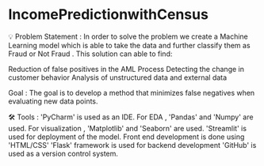 # IncomePredictionwithCensus

💡 Problem Statement :
In order to solve the problem we create a Machine Learning model which is able to take the data and further classify them as Fraud or Not Fraud .
This solution can able to find:

Reduction of false positives in the AML Process
Detecting the change in customer behavior
Analysis of unstructured data and external data

Goal :
The goal is to develop a method that minimizes false negatives when evaluating new data points.

🛠 Tools :
'PyCharm' is used as an IDE.
For EDA , 'Pandas' and 'Numpy' are used.
For visualization , 'Matplotlib' and 'Seaborn' are used.
'Streamlit' is used for deployment of the model.
Front end development is done using 'HTML/CSS'
'Flask' framework is used for backend development
'GitHub' is used as a version control system.
